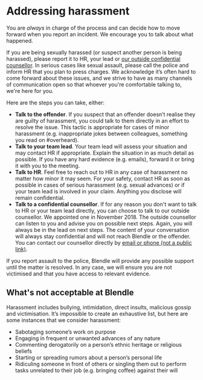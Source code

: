 # Addressing harassment

You are *always* in charge of the process and can decide how to move forward when you report an incident. We encourage you to talk about what happened.

If you are being sexually harassed (or suspect another person is being harassed), please report it to HR, your lead or [our outside confidential counsellor](https://www.notion.so/ceb925ba799f4dcab14bee5af3ffc0b8?pvs=21). In serious cases like sexual assault, please call the police and inform HR that you plan to press charges. We acknowledge it’s often hard to come forward about these issues, and we strive to have as many channels of communication open so that whoever you're comfortable talking to, we're here for you. 

Here are the steps you can take, either:

- **Talk to the offender**. If you suspect that an offender doesn’t realise they are guilty of harassment, you could talk to them directly in an effort to resolve the issue. This tactic is appropriate for cases of minor harassment (e.g. inappropriate jokes between colleagues, something you read on #overheard).
- **Talk to your team lead**. Your team lead will assess your situation and may contact HR if appropriate. Explain the situation in as much detail as possible. If you have any hard evidence (e.g. emails), forward it or bring it with you to the meeting.
- **Talk to HR**. Feel free to reach out to HR in any case of harassment no matter how minor it may seem. For your safety, contact HR as soon as possible in cases of serious harassment (e.g. sexual advances) or if your team lead is involved in your claim. Anything you disclose will remain confidential.
- **Talk to a confidential counsellor**. If for any reason you don't want to talk to HR or your team lead directly, you can choose to talk to our outside counsellor. We appointed one in November 2018. The outside counsellor can listen to you and advise you on possible next steps. Again, you will always be in the lead on next steps. The content of your conversation will always stay confidential and will not reach Blendle or the offender. You can contact our counsellor directly by [email or phone (not a public link)](https://www.notion.so/ceb925ba799f4dcab14bee5af3ffc0b8?pvs=21).

If you report assault to the police, Blendle will provide any possible support until the matter is resolved. In any case, we will ensure you are not victimised and that you have access to relevant evidence.

## **What's not acceptable at Blendle**

Harassment includes bullying, intimidation, direct insults, malicious gossip and victimisation. It’s impossible to create an exhaustive list, but here are some instances that we consider harassment:

- Sabotaging someone’s work on purpose
- Engaging in frequent or unwanted advances of any nature
- Commenting derogatorily on a person’s ethnic heritage or religious beliefs
- Starting or spreading rumors about a person’s personal life
- Ridiculing someone in front of others or singling them out to perform tasks unrelated to their job (e.g. bringing coffee) against their will